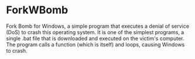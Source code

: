 # ForkWBomb
Fork Bomb for Windows, a simple program that executes a denial of service (DoS) to crash this operating system.
It is one of the simplest programs, a single .bat file that is downloaded and executed on the victim's computer. The program calls a function (which is itself) and loops, causing Windows to crash. 


